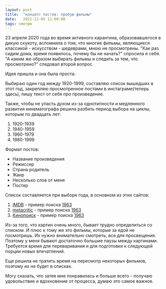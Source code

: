 ```yaml
---
layout: post
title:  "концепт постов: пробую фильмы"
date:   2021-12-05 11:00:00
tags: смотрю
---
```


23 апреля 2020 года во время активного карантина, образовавшегося в дикую скукоту, вспомнила о том, что многие фильмы, являющиеся классикой - искусством - шедеврами, мною не просмотрены. 
"Как раз сидим дома, время появилось, почему бы не начать?" спросила я себя. 
"А каким же образом выбирать фильмы и следить за тем, что просмотрено?" следовал второй вопрос.

Идея пришла и она была проста: 

Выбираю один год между 1920-1999, составляю список вышедших в этот год, закрепляю просмотренное постами в инстаграме(теперь здесь), пишу текст от себя про произведение.

Также, чтобы не упасть духом из-за однотипности и медленного развития кинематографа решила разбить период выбора на циклы, которым по двадцать лет: 
1. 1920-1939
2. 1940-1959
3. 1960-1979
4. 1980-1999

Формат постов:
- Название произведения
- Режиссер
- Страна родитель
- Жанр
- Несколько слов от меня
- Постер

Список составляется при выборе года, в основном из этих сайтов:
1. [IMDB](https://www.imdb.com/?ref_=nv_home) - пример поиска [1963](https://www.imdb.com/search/title/?title_type=feature,tv_movie,tv_special,documentary,short,tv_short&release_date=1963-01-01,1963-12-31&sort=num_votes,desc)
2. [metacritic](https://www.metacritic.com/) - пример поиска [1963](https://www.metacritic.com/browse/movies/score/metascore/year/filtered?year_selected=1963&sort=desc&view=detailed)
3. [Кинопоиск](https://www.kinopoisk.ru/) - пример поиска [1963](https://www.kinopoisk.ru/lists/navigator/1963/?quick_filters=films&tab=all)

Из-за того, что картин очень много, бывает трудно определиться со списком. И плюс к тому же это фильмы, которые за едой не посмотришь. Их нужно внимательно смотреть, все для просвещения. Поэтому у меня бывают достаточно большие паузы между картинами. Требуется время для переваривания и для подготовки к следующей порции новых впечатлений.

Еще решила не тратить время на пересмотр некоторых фильмов, поэтому их не будет в списках.

Могу сказать, что затея мне понравилась и больше всего - получаю удовольствие и вдохновение от процесса, думаю это самое важное.
